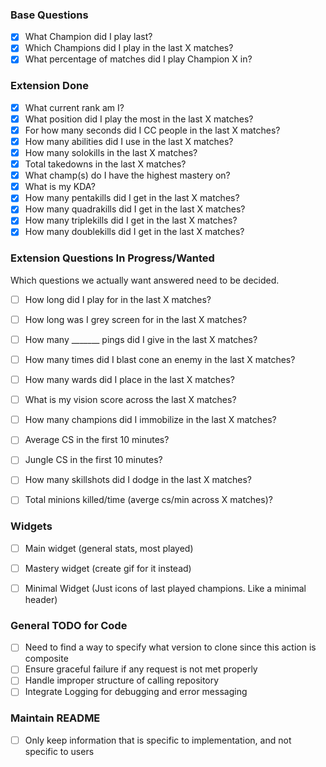 ### Base Questions
- [x] What Champion did I play last?
- [x] Which Champions did I play in the last X matches?
- [x] What percentage of matches did I play Champion X in?

### Extension Done
- [x] What current rank am I?
- [x] What position did I play the most in the last X matches?
- [x] For how many seconds did I CC people in the last X matches?
- [x] How many abilities did I use in the last X matches?
- [x] How many solokills in the last X matches?
- [x] Total takedowns in the last X matches?
- [x] What champ(s) do I have the highest mastery on?
- [x] What is my KDA?
- [x] How many pentakills did I get in the last X matches?
- [x] How many quadrakills did I get in the last X matches?
- [x] How many triplekills did I get in the last X matches?
- [x] How many doublekills did I get in the last X matches?

### Extension Questions In Progress/Wanted
Which questions we actually want answered need to be decided.
- [ ] How long did I play for in the last X matches?
- [ ] How long was I grey screen for in the last X matches?
- [ ] How many _______ pings did I give in the last X matches?
- [ ] How many times did I blast cone an enemy in the last X matches?
- [ ] How many wards did I place in the last X matches?
- [ ] What is my vision score across the last X matches?
- [ ] How many champions did I immobilize in the last X matches?
- [ ] Average CS in the first 10 minutes?
- [ ] Jungle CS in the first 10 minutes?
- [ ] How many skillshots did I dodge in the last X matches?
- [ ] Total minions killed/time (averge cs/min across X matches)?



### Widgets
- [ ] Main widget (general stats, most played)
- [ ] Mastery widget (create gif for it instead)
- [ ] Minimal Widget (Just icons of last played champions. Like a minimal header)





### General TODO for Code
- [ ] Need to find a way to specify what version to clone since this action is composite
- [ ] Ensure graceful failure if any request is not met properly
- [ ] Handle improper structure of calling repository
- [ ] Integrate Logging for debugging and error messaging

### Maintain README 
- [ ] Only keep information that is specific to implementation, and not specific to users



